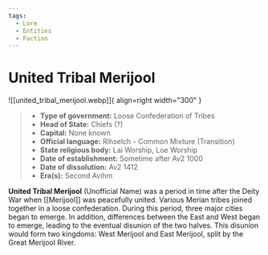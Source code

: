 ```yaml
---
tags:
  - Lore
  - Entities
  - Faction
---
```


# United Tribal Merijool

![[united_tribal_merijool.webp]]{ align=right width="300" }

> - **Type of government:** Loose Confederation of Tribes
> - **Head of State:** Chiefs (?)
> - **Capital:** None known
> - **Official language:** Rihselch - Common Mixture (Transition)
> - **State religious body:** Lai Worship, Loe Worship
> - **Date of establishment:** Sometime after Av2 1000
> - **Date of dissolution:** Av2 1412
> - **Era(s):** Second Avihm

**United Tribal Merijool** (Unofficial Name) was a period in time after the Deity War when [[Merijool]] was peacefully united. Various Merian tribes joined together in a loose confederation. During this period, three major cities began to emerge. In addition, differences between the East and West began to emerge, leading to the eventual disunion of the two halves. This disunion would form two kingdoms: West Merijool and East Merijool, split by the Great Merijool River.
